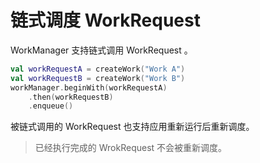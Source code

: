 # 链式调度 WorkRequest

WorkManager 支持链式调用 WorkRequest 。

```kotlin
val workRequestA = createWork("Work A")
val workRequestB = createWork("Work B")
workManager.beginWith(workRequestA)
    .then(workRequestB)
    .enqueue()
```

被链式调用的 WorkRequest 也支持应用重新运行后重新调度。
> 已经执行完成的 WrokRequest 不会被重新调度。
